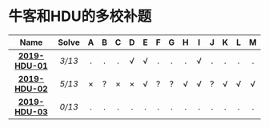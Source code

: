 #  牛客和HDU的多校补题

| Name | Solve | A | B | C | D | E | F | G | H | I | J | K | L | M |
| :----: | :----: | :----: |:----: | :----: | :----: |:----: | :----: | :----: |:----: | :----: | :----: |:----: | :----: | :----: |
| **[2019-HDU-01](http://acm.hdu.edu.cn/search.php?action=listproblem)** | *3/13* | .|.|.|&radic; | &radic; |.|. |.| &radic;|.|.|.|.| 
| **[2019-HDU-02](http://acm.hdu.edu.cn/search.php?action=listproblem)** | *5/13* |&times;|?|&times;|&times;|&radic;|?|?|&radic;| &radic;|?|&radic;|&radic;|&radic;| 
| **[2019-HDU-03](http://acm.hdu.edu.cn/search.php?action=listproblem)** | *0/13* | .|.|.|. | . |.|. |.| .|.|.|.|.| 
